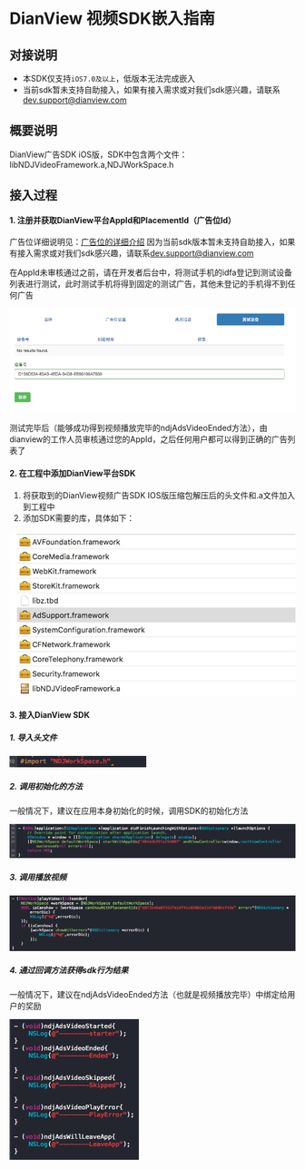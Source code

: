 # DianView 视频SDK嵌入指南


## 对接说明

- 本SDK仅支持`iOS7.0及以上`，低版本无法完成嵌入
- 当前sdk暂未支持自助接入，如果有接入需求或对我们sdk感兴趣，请联系<dev.support@dianview.com>

## 概要说明

DianView广告SDK iOS版，SDK中包含两个文件：libNDJVideoFramework.a,NDJWorkSpace.h

## 接入过程
#### 1. 注册并获取DianView平台AppId和PlacementId（广告位Id）

广告位详细说明见：[广告位的详细介绍](./placement.md)
因为当前sdk版本暂未支持自助接入，如果有接入需求或对我们sdk感兴趣，请联系<dev.support@dianview.com>

在AppId未审核通过之前，请在开发者后台中，将测试手机的idfa登记到测试设备列表进行测试，此时测试手机将得到固定的测试广告，其他未登记的手机得不到任何广告

![img](../img/sdk_test_device.png)

测试完毕后（能够成功得到视频播放完毕的ndjAdsVideoEnded方法），由dianview的工作人员审核通过您的AppId，之后任何用户都可以得到正确的广告列表了

#### 2. 在工程中添加DianView平台SDK
1. 将获取到的DianView视频广告SDK IOS版压缩包解压后的头文件和.a文件加入到工程中
2. 添加SDK需要的库，具体如下：

![img](../img/sdk_required.jpg)
#### 3. 接入DianView SDK
##### 1. 导入头文件

![img](../img/sdk_import_h.png)

##### 2. 调用初始化的方法

一般情况下，建议在应用本身初始化的时候，调用SDK的初始化方法

![img](../img/sdk_init.png)

##### 3. 调用播放视频

![img](../img/sdk_play_video.png)


##### 4. 通过回调方法获得sdk行为结果

一般情况下，建议在ndjAdsVideoEnded方法（也就是视频播放完毕）中绑定给用户的奖励

![img](../img/sdk_callback.png)
